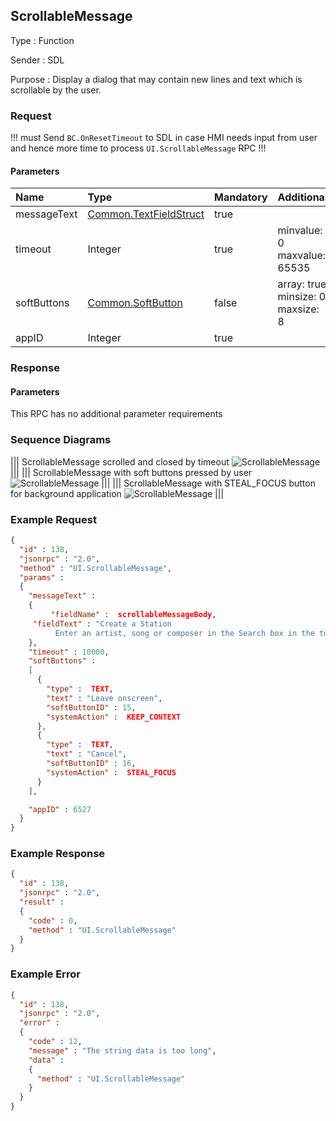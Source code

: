 ## ScrollableMessage

Type
: Function

Sender
: SDL

Purpose
: Display a dialog that may contain new lines and text which is scrollable by the user.

### Request

!!! must
Send `BC.OnResetTimeout` to SDL in case HMI needs input from user and hence more time to process `UI.ScrollableMessage` RPC
!!!

#### Parameters

|Name|Type|Mandatory|Additional|
|:---|:---|:--------|:---------|
|messageText|[Common.TextFieldStruct](../../common/structs/#textfieldstruct)|true||
|timeout|Integer|true|minvalue: 0<br>maxvalue: 65535|
|softButtons|[Common.SoftButton](../../common/structs/#softbutton)|false|array: true<br>minsize: 0<br>maxsize: 8|
|appID|Integer|true||

### Response

#### Parameters

This RPC has no additional parameter requirements

### Sequence Diagrams
|||
ScrollableMessage scrolled and closed by timeout
![ScrollableMessage](./assets/ScrollableMessageScrollTimeout.png)
|||
|||
ScrollableMessage with soft buttons pressed by user
![ScrollableMessage](./assets/ScrollableMessageSoftButtonPress.png)
|||
|||
ScrollableMessage with STEAL_FOCUS button for background application
![ScrollableMessage](./assets/ScrollableMessageStealFocus.png)
|||

### Example Request

```json
{
  "id" : 138,
  "jsonrpc" : "2.0",
  "method" : "UI.ScrollableMessage",
  "params" :
  {
    "messageText" :
    {
         "fieldName" :  scrollableMessageBody,
     "fieldText" : "Create a Station
          Enter an artist, song or composer in the Search box in the top left corner. We'll create a radio station featuring that music and more like it. You can also create a new station from the song or artist currently playing by hovering over the album artwork, clicking the white up-arrow and selecting New Station—you can choose From Song or From Artist."
    },
    "timeout" : 10000,
    "softButtons" :
    [
      {
        "type" :  TEXT,
        "text" : "Leave onscreen",
        "softButtonID" : 15,
        "systemAction" :  KEEP_CONTEXT
      },
      {
        "type" :  TEXT,
        "text" : "Cancel",
        "softButtonID" : 16,
        "systemAction" :  STEAL_FOCUS
      }
    ],

    "appID" : 6527
  }
}
```
### Example Response

```json
{
  "id" : 138,
  "jsonrpc" : "2.0",
  "result" :
  {
    "code" : 0,
    "method" : "UI.ScrollableMessage"
  }
}
```

### Example Error

```json
{
  "id" : 138,
  "jsonrpc" : "2.0",
  "error" :
  {
    "code" : 12,
    "message" : "The string data is too long",
    "data" :
    {
      "method" : "UI.ScrollableMessage"
    }
  }
}
```

